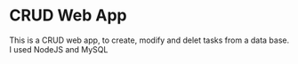 # CRUD Web App
This is a CRUD web app, to create, modify and delet tasks from a data base.
I used NodeJS and MySQL
